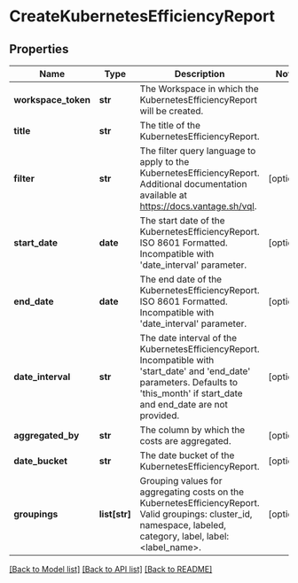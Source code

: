 # CreateKubernetesEfficiencyReport

## Properties
Name | Type | Description | Notes
------------ | ------------- | ------------- | -------------
**workspace_token** | **str** | The Workspace in which the KubernetesEfficiencyReport will be created. | 
**title** | **str** | The title of the KubernetesEfficiencyReport. | 
**filter** | **str** | The filter query language to apply to the KubernetesEfficiencyReport. Additional documentation available at https://docs.vantage.sh/vql. | [optional] 
**start_date** | **date** | The start date of the KubernetesEfficiencyReport. ISO 8601 Formatted. Incompatible with &#39;date_interval&#39; parameter. | [optional] 
**end_date** | **date** | The end date of the KubernetesEfficiencyReport. ISO 8601 Formatted. Incompatible with &#39;date_interval&#39; parameter. | [optional] 
**date_interval** | **str** | The date interval of the KubernetesEfficiencyReport. Incompatible with &#39;start_date&#39; and &#39;end_date&#39; parameters. Defaults to &#39;this_month&#39; if start_date and end_date are not provided. | [optional] 
**aggregated_by** | **str** | The column by which the costs are aggregated. | [optional] 
**date_bucket** | **str** | The date bucket of the KubernetesEfficiencyReport. | [optional] 
**groupings** | **list[str]** | Grouping values for aggregating costs on the KubernetesEfficiencyReport. Valid groupings: cluster_id, namespace, labeled, category, label, label:&lt;label_name&gt;. | [optional] 

[[Back to Model list]](../README.md#documentation-for-models) [[Back to API list]](../README.md#documentation-for-api-endpoints) [[Back to README]](../README.md)


